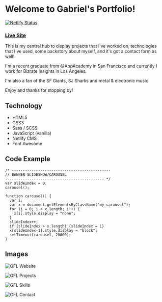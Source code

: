 # Welcome to Gabriel's Portfolio!

[![Netlify Status](https://api.netlify.com/api/v1/badges/54a255a5-f40f-4ea0-a2e3-7f49d02e21d6/deploy-status)](https://app.netlify.com/sites/gfl-one/deploys) 

### [Live Site](https://www.gflujan.com/)

This is my central hub to display projects that I've worked on, technologies that I've used, some backstory about myself, and it's got a contact form as well!

I'm a recent graduate from @AppAcademy in San Francisco and currently I work for Bizrate Insights in Los Angeles. 

I'm also a fan of the SF Giants, SJ Sharks and metal & electronic music.

Enjoy and thanks for stopping by!

## Technology 

* HTML5 
* CSS3 
* Sass / SCSS 
* JavaScript (vanilla) 
* Netlify CMS 
* Font Awesome 

## Code Example 

```
/* ---------------------------------------------
// BANNER SLIDESHOW/CAROUSEL
--------------------------------------------- */
var slideIndex = 0;
carousel();

function carousel() {
  var i;
  var x = document.getElementsByClassName("my-carousel");
  for (i = 0; i < x.length; i++) {
    x[i].style.display = "none";
  }
  slideIndex++;
  if (slideIndex > x.length) {slideIndex = 1}
  x[slideIndex-1].style.display = "block";
  setTimeout(carousel, 20000);
}
```

## Images

![GFL Website](https://github.com/gflujan/gfl-portfolio/blob/master/images/readme/gfl-rd01.png)

![GFL Projects](https://github.com/gflujan/gfl-portfolio/blob/master/images/readme/gfl-rd02.png)

![GFL Skills](https://github.com/gflujan/gfl-portfolio/blob/master/images/readme/gfl-rd03.png)

![GFL Contact](https://github.com/gflujan/gfl-portfolio/blob/master/images/readme/gfl-rd04.png)
